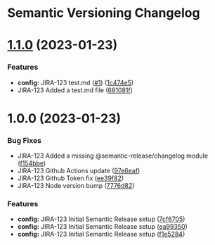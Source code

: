 # Semantic Versioning Changelog

# [1.1.0](https://github.com/wujekbogdan/semantic-release-demo/compare/v1.0.0...v1.1.0) (2023-01-23)


### Features

* **config:** JIRA-123 test.md ([#1](https://github.com/wujekbogdan/semantic-release-demo/issues/1)) ([1c474e5](https://github.com/wujekbogdan/semantic-release-demo/commit/1c474e59b589a10540bfd31742ae33506ff374f9))
* JIRA-123 Added a test.md file ([681081f](https://github.com/wujekbogdan/semantic-release-demo/commit/681081fccbf59e299149cde4674d5e833a207047))

# 1.0.0 (2023-01-23)


### Bug Fixes

* JIRA-123 Added a missing @semantic-release/changelog module ([f154bbe](https://github.com/wujekbogdan/semantic-release-demo/commit/f154bbee210e101f3a3c0517fb3553c07e389801))
* JIRA-123 Github Actions update ([97e6eaf](https://github.com/wujekbogdan/semantic-release-demo/commit/97e6eaf495efe6a45eaf2039518afa76f815b7f6))
* JIRA-123 Github Token fix ([ee39f82](https://github.com/wujekbogdan/semantic-release-demo/commit/ee39f82903342d894c671e305bbbceb553c59909))
* JIRA-123 Node version bump ([7776d82](https://github.com/wujekbogdan/semantic-release-demo/commit/7776d82f0acf424924e48667dc262b73b0624bdd))


### Features

* **config:** JIRA-123 Initial Semantic Release setup ([7cf6705](https://github.com/wujekbogdan/semantic-release-demo/commit/7cf670562bd5c6d1470291e014afa47e3aadf63f))
* **config:** JIRA-123 Initial Semantic Release setup ([ea99350](https://github.com/wujekbogdan/semantic-release-demo/commit/ea993503f2f4e1a3fdb171948cdd6b726d4c811d))
* **config:** JIRA-123 Initial Semantic Release setup ([f1e5284](https://github.com/wujekbogdan/semantic-release-demo/commit/f1e5284efec4d0bef9634795cdd95cdb5a8bc1cc))
